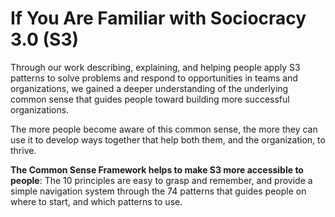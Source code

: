 # If You Are Familiar with Sociocracy 3.0 (S3)


Through our work describing, explaining, and helping people apply S3 patterns to solve problems and respond to opportunities in teams and organizations, we gained a deeper understanding of the underlying common sense that guides people toward building more successful organizations.

The more people become aware of this common sense, the more they can use it to develop ways together that help both them, and the organization, to thrive.

**The Common Sense Framework helps to make S3 more accessible to people**: The 10 principles are easy to grasp and remember, and provide a simple navigation system through the 74 patterns that guides people on where to start, and which patterns to use.
